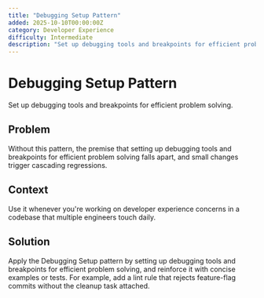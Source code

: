 ```yaml
---
title: "Debugging Setup Pattern"
added: 2025-10-10T00:00:00Z
category: Developer Experience
difficulty: Intermediate
description: "Set up debugging tools and breakpoints for efficient problem solving."
---
```

# Debugging Setup Pattern

Set up debugging tools and breakpoints for efficient problem solving.

## Problem

Without this pattern, the premise that setting up debugging tools and breakpoints for efficient problem solving falls apart, and small changes trigger cascading regressions.

## Context

Use it whenever you're working on developer experience concerns in a codebase that multiple engineers touch daily.

## Solution

Apply the Debugging Setup pattern by setting up debugging tools and breakpoints for efficient problem solving, and reinforce it with concise examples or tests. For example, add a lint rule that rejects feature-flag commits without the cleanup task attached.
